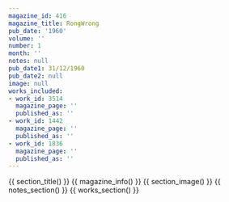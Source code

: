 ```yaml
---
magazine_id: 416
magazine_title: RongWrong
pub_date: '1960'
volume: ''
number: 1
month: ''
notes: null
pub_date1: 31/12/1960
pub_date2: null
image: null
works_included:
- work_id: 3514
  magazine_page: ''
  published_as: ''
- work_id: 1442
  magazine_page: ''
  published_as: ''
- work_id: 1836
  magazine_page: ''
  published_as: ''
---
```


{{ section_title() }}
{{ magazine_info() }}
{{ section_image() }}
{{ notes_section() }}
{{ works_section() }}
